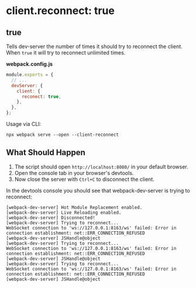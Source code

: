 # client.reconnect: true

## true

Tells dev-server the number of times it should try to reconnect the client. When `true` it will try to reconnect unlimited times.

**webpack.config.js**

```js
module.exports = {
  // ...
  devServer: {
    client: {
      reconect: true,
    },
  },
};
```

Usage via CLI:

```shell
npx webpack serve --open --client-reconnect
```

## What Should Happen

1. The script should open `http://localhost:8080/` in your default browser.
2. Open the console tab in your browser's devtools.
3. Now close the server with `Ctrl+C` to disconnect the client.

In the devtools console you should see that webpack-dev-server is trying to reconnect:

```
[webpack-dev-server] Hot Module Replacement enabled.
[webpack-dev-server] Live Reloading enabled.
[webpack-dev-server] Disconnected!
[webpack-dev-server] Trying to reconnect...
WebSocket connection to 'ws://127.0.0.1:8163/ws' failed: Error in connection establishment: net::ERR_CONNECTION_REFUSED
[webpack-dev-server] JSHandle@object
[webpack-dev-server] Trying to reconnect...
WebSocket connection to 'ws://127.0.0.1:8163/ws' failed: Error in connection establishment: net::ERR_CONNECTION_REFUSED
[webpack-dev-server] JSHandle@object
[webpack-dev-server] Trying to reconnect...
WebSocket connection to 'ws://127.0.0.1:8163/ws' failed: Error in connection establishment: net::ERR_CONNECTION_REFUSED
[webpack-dev-server] JSHandle@object
```
